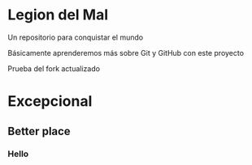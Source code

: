 # Legion del Mal
Un repositorio para conquistar el mundo

Básicamente aprenderemos más sobre Git y GitHub con este proyecto


Prueba del fork actualizado

# Excepcional
## Better place
### Hello

